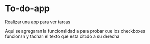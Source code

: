 # To-do-app
Realizar una app para ver tareas

Aqui se agregaran la funcionalidad a para probar que los checkboxes funcionan y tachan el texto que esta citado a su derecha
